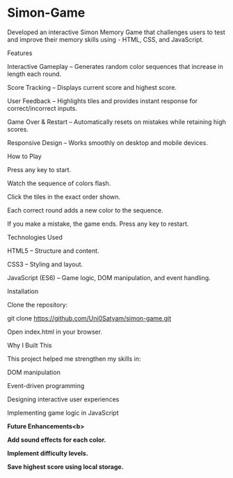 # Simon-Game
Developed an interactive Simon Memory Game that challenges users to test and improve their memory skills using - HTML, CSS, and JavaScript.

Features

Interactive Gameplay – Generates random color sequences that increase in length each round.

Score Tracking – Displays current score and highest score.

User Feedback – Highlights tiles and provides instant response for correct/incorrect inputs.

Game Over & Restart – Automatically resets on mistakes while retaining high scores.

Responsive Design – Works smoothly on desktop and mobile devices.

How to Play

Press any key to start.

Watch the sequence of colors flash.

Click the tiles in the exact order shown.

Each correct round adds a new color to the sequence.

If you make a mistake, the game ends. Press any key to restart.

Technologies Used

HTML5 – Structure and content.

CSS3 – Styling and layout.

JavaScript (ES6) – Game logic, DOM manipulation, and event handling.

Installation

Clone the repository:

git clone https://github.com/Uni0Satyam/simon-game.git

Open index.html in your browser.

Why I Built This

This project helped me strengthen my skills in:

DOM manipulation

Event-driven programming

Designing interactive user experiences

Implementing game logic in JavaScript

<b>Future Enhancements<b\>

Add sound effects for each color.

Implement difficulty levels.

Save highest score using local storage.
